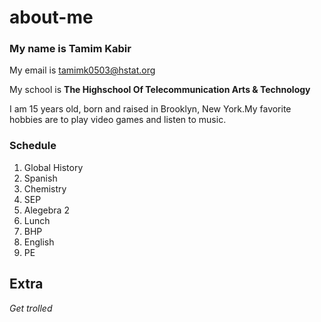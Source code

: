 # about-me

### My name is Tamim Kabir
My email is tamimk0503@hstat.org

My school is **The Highschool Of Telecommunication Arts & Technology**

I am 15 years old, born and raised in Brooklyn, New York.My favorite hobbies are to play video games and listen to music.

### Schedule

1. Global History
2. Spanish 
3. Chemistry 
4. SEP
5. Alegebra 2
6. Lunch
7. BHP
8. English
9. PE


## Extra
_Get trolled_